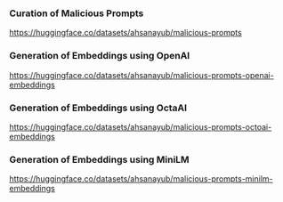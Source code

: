 ### Curation of Malicious Prompts

https://huggingface.co/datasets/ahsanayub/malicious-prompts


### Generation of Embeddings using OpenAI

https://huggingface.co/datasets/ahsanayub/malicious-prompts-openai-embeddings


### Generation of Embeddings using OctaAI

https://huggingface.co/datasets/ahsanayub/malicious-prompts-octoai-embeddings


### Generation of Embeddings using MiniLM

https://huggingface.co/datasets/ahsanayub/malicious-prompts-minilm-embeddings

